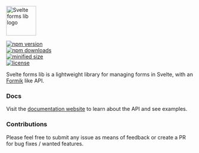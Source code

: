 
<p>
  <img src="https://svelte-forms-lib-sapper-docs.now.sh/logo.png" width="80px" height="80px" title="Svelte forms lib logo" alt="Svelte forms lib logo" />
</p>

<a href="https://www.npmjs.com/package/svelte-forms-lib">
  <img src="https://img.shields.io/npm/v/svelte-forms-lib.svg" alt="npm version">
</a>
<br/>
<a href="https://www.npmjs.com/package/svelte-forms-lib">
  <img src="https://img.shields.io/npm/dm/svelte-forms-lib.svg" alt="npm downloads">
</a>
<br/>
<a href="https://bundlephobia.com/result?p=svelte-forms-lib">
  <img src="https://img.shields.io/bundlephobia/min/svelte-forms-lib.svg" alt="minified size">
</a>
<br/>
<a href="https://opensource.org/licenses/MIT">
  <img src="https://img.shields.io/npm/l/svelte-forms-lib.svg" alt="license">
</a>

Svelte forms lib is a lightweight library for managing forms in Svelte, with an <a href="https://github.com/jaredpalmer/formik" target="_blank">Formik</a> like API.

### Docs

Visit the <a href="https://svelte-forms-lib-sapper-docs.now.sh" target="_blank">documentation website</a> to learn about the API and see examples.

### Contributions

Please feel free to submit any issue as means of feedback or create a PR for bug fixes / wanted features.
